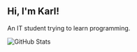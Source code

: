 ## Hi, I'm Karl!

An IT student trying to learn programming.

![GitHub Stats](https://github-readme-stats.vercel.app/api?username=karl2522&count_private=true&show_icons=true&theme=tokyonights)



<!--
**karl2522/karl2522** is a ✨ _special_ ✨ repository because its `README.md` (this file) appears on your GitHub profile.

Here are some ideas to get you started:

- 🔭 I’m currently working on ...
- 🌱 I’m currently learning ...
- 👯 I’m looking to collaborate on ...
- 🤔 I’m looking for help with ...
- 💬 Ask me about ...
- 📫 How to reach me: ...
- 😄 Pronouns: ...
- ⚡ Fun fact: ...
-->
